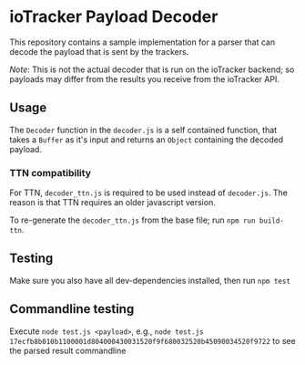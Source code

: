 # ioTracker Payload Decoder

This repository contains a sample implementation for a parser that can decode the
payload that is sent by the trackers.

*Note*: This is not the actual decoder that is run on the ioTracker backend; so
payloads may differ from the results you receive from the ioTracker API.

## Usage
The `Decoder` function in the `decoder.js` is a self contained function, that
takes a `Buffer` as it's input and returns an `Object` containing the decoded payload.

### TTN compatibility
For TTN, `decoder_ttn.js` is required to be used instead of `decoder.js`. The reason is that TTN requires an older javascript version.

To re-generate the `decoder_ttn.js` from the base file; run `npm run build-ttn`.

## Testing
Make sure you also have all dev-dependencies installed, then run `npm test`

## Commandline testing
Execute `node test.js <payload>`, e.g., `node test.js 17ecfb8b010b1100001d804000430031520f9f680032520b45090034520f9722` to see the parsed result commandline
